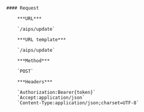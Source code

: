     #### Request

        ***URL***

        `/aips/update`

        ***URL template***

        `/aips/update`

        ***Method***

        `POST`

        ***Headers***

        `Authorization:Bearer{token}`
        `Accept:application/json`
        `Content-Type:application/json;charset=UTF-8`
